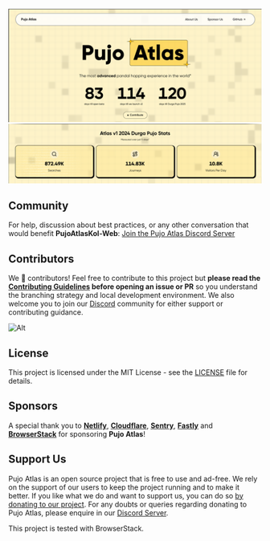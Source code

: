 ![Hero Section](public/readmeImages/HeroSection.png)
![2024 Stats](public/readmeImages/2024Stats.png)

## Community

For help, discussion about best practices, or any other conversation that would benefit **PujoAtlasKol-Web**: [Join the Pujo Atlas Discord Server](https://discord.com/invite/xxSXWYf6d4)

## Contributors

We 💖 contributors! Feel free to contribute to this project but **please read the [Contributing Guidelines](CONTRIBUTING.md) before opening an issue or PR** so you understand the branching strategy and local development environment. We also welcome you to join our [Discord](https://discord.com/invite/xxSXWYf6d4) community for either support or contributing guidance.

![Alt](https://repobeats.axiom.co/api/embed/093db6beff960e2f848bf55bfdb9463f82441031.svg "Repobeats analytics image")

## License

This project is licensed under the MIT License - see the [LICENSE](LICENSE) file for details.

## Sponsors

A special thank you to **[Netlify](https://www.netlify.com/)**, **[Cloudflare](https://www.cloudflare.com/)**, **[Sentry](https://sentry.io/)**, **[Fastly](https://www.fastly.com/)** and **[BrowserStack](https://www.browserstack.com/)** for sponsoring **Pujo Atlas**!

## Support Us

Pujo Atlas is an open source project that is free to use and ad-free. We rely on the support of our users to keep the project running and to make it better. If you like what we do and want to support us, you can do so [by donating to our project](https://atlas.ourkolkata.in/support). For any doubts or queries regarding donating to Pujo Atlas, please enquire in our [Discord Server](https://discord.com/invite/xxSXWYf6d4).

This project is tested with BrowserStack.
